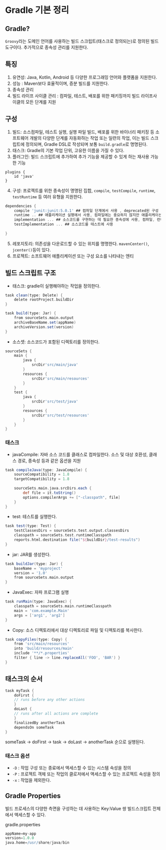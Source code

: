 # Gradle 기본 정리

## Gradle?

`Groovy`라는 도메인 언어를 사용하는 빌드 스크립트(태스크로 정의되는)로 정의된 빌드 도구이다. 추가적으로 종속성 관리를 지원한다.


## 특징
1. 유연성: Java, Kotlin, Android 등 다양한 프로그래밍 언어와 플랫폼을 지원한다.
2. 성능 : Maven보다 효율적이며, 증분 빌드를 지원한다.
3. 종속성 관리
4. 빌드 라이프 사이클 관리 : 컴파일, 테스트, 배포를 위한 패키징까지 빌드 라이프사이클의 모든 단계를 지원

## 구성
1. 빌드: 소스컴파일, 테스트 실행, 실행 파일 빌드, 배포를 위한 바이너리 패키징 등 소프트웨어 개발의 다양한 단계를 자동화하는 작업 또는 일련의 작업,
이는 빌드 스크립트에 정의되며, Gradle DSL로 작성되며 보통 `build.gradle`로 명명된다.
2. 태스크: Gradle의 기본 작업 단위, 고유한 이름을 가질 수 있다.
3. 플러그인: 빌드 스크립트에 추가하여 추가 기능을 제공할 수 있게 하는 재사용 가능한 기능
```
plugins {
    id 'java'
}
```
4. 구성: 프로젝트를 위한 종속성이 명명된 집합, `compile`, `testCompile`, `runtime`, `testRuntime` 등 여러 유형을 지원한다.
``` groovy
dependencies {
    compile 'junit:junit:5.0.1' ## 컴파일 단계에서 사용 , deprecated된 구성
    runtime .. ## 애플리케이션 실행에서 사용, 컴파일에는 중요하지 않지만 애플리케이션 실행에는 필요한 경우
    implementation ... ## 소스코드를 구현하는 데 필요한 종속성에 사용, 컴파일, 런타임에 모두 종속성 사요 가능
    testImplementation ... ## 소스코드를 테스트에 사용
    
}
```
5. 레포지토리: 의존성을 다운로드할 수 있는 위치를 명명한다. `mavenCenter()`, `jcenter()`등이 있다.
6. 프로젝트: 소프트웨어 애플리케이션 또는 구성 요소를 나타내는 엔티

## 빌드 스크립트 구조
- 태스크: gradle이 실행해야하는 작업을 정의한다. 
```groovy
task clean(type: Delete) {
    delete rootProject.buildDir
}

task build(type: Jar) {
    from sourceSets.main.output
    archiveBaseName.set(appName)
    archiveVersion.set(version)
}
```
- 소스셋: 소스코드가 포함된 디렉토리를 정의한다.
```groovy
sourceSets {
    main {
        java {
            srcDir'src/main/java'
        }
        resources {
            srcDir'src/main/resources'
        }
    }
    test {
        java {
            srcDir'src/test/java'
        }
        resources {
            srcDir'src/test/resources'
        }
    }
}
```

### 태스크
- javaCompile: 자바 소스 코드를 클래스로 컴파일한다. 소스 및 대상 호환성, 클래스 경로, 종속성 등과 같은 옵션을 지원
```groovy
task compileJava(type: JavaCompile) {
    sourceCompatibility = 1.8
    targetCompatibility = 1.8
    
    sourceSets.main.java.srcDirs.each {
        def file = it.toString()
        options.compilerArgs += ["-classpath", file]
    }
}
```
- test: 테스트를 실행한다.
```groovy
task test(type: Test) {
    testClassesDirs = sourceSets.test.output.classesDirs
    classpath = sourceSets.test.runtimeClasspath
    reports.html.destination file("${buildDir}/test-results")
}
```
- jar: JAR를 생성한다. 
```groovy
task buildJar(type: Jar) {
    baseName = 'myproject'
    version = '1.0'
    from sourceSets.main.output
}
```
- JavaExec: 자파 프로그램 실행
```groovy
task runMain(type: JavaExec) {
    classpath = sourceSets.main.runtimeClasspath
    main = 'com.example.Main'
    args = ['arg1', 'arg2']
}
```
- Copy: 소스 디렉토리에서 대상 디렉토리로 파일 및 디렉토리를 복사한다.
```groovy
task copyFiles(type: Copy) {
    from 'src/main/resources'
    into 'build/resources/main'
    include '**/*.properties'
    filter { line -> line.replaceAll('FOO', 'BAR') }
}
```

## 태스크의 순서
```groovy
task myTask {
    doFirst {
    // runs before any other actions
    }
    doLast {
    // runs after all actions are complete
    }
    finalizedBy anotherTask
    dependsOn someTask
}
```
someTask -> doFirst -> task -> doLast -> anotherTask 순으로 실행된다.

### 태스크 옵션
- `-D` : 작업 구성 또는 종료에서 액세스할 수 있는 시스템 속성을 정의
- `-P` : 프로젝트 객체 또는 작업의 클로저에서 액세스할 수 있는 프로젝트 속성을 정의
- `-x` : 작업을 제외한다. 


## Gradle Properties
빌드 프로세스의 다양한 측면을 구성하는 데 사용하는 Key:Value 쌍 빌드스크립트 전체에서 액세스할 수 있다. 

gradle.properties
```groovy
appName=my-app
version=1.0.0
java.home=/usr/share/java/bin
```
